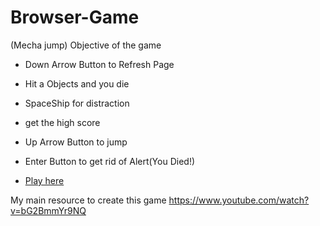 # Browser-Game

(Mecha jump)
Objective of the game
- Down Arrow Button to Refresh Page
- Hit a Objects and you die
- SpaceShip for distraction
- get the high score
- Up Arrow Button to jump
- Enter Button to get rid of Alert(You Died!)

- [Play here](https://aktiangco.github.io/BrowserGame/)


My main resource to create this game https://www.youtube.com/watch?v=bG2BmmYr9NQ